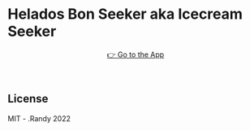 # Helados Bon Seeker aka Icecream Seeker


<p align='center'>
<a href='https://heladosbonseeker.netlify.app/'/>👉 Go to the App</a>
</p>
<br>


## License
MIT - .Randy 2022
